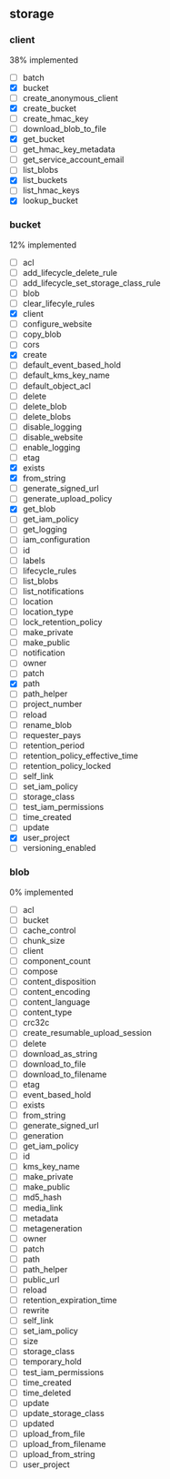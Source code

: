 ## storage

### client

38% implemented

- [ ] batch
- [x] bucket
- [ ] create_anonymous_client
- [x] create_bucket
- [ ] create_hmac_key
- [ ] download_blob_to_file
- [x] get_bucket
- [ ] get_hmac_key_metadata
- [ ] get_service_account_email
- [ ] list_blobs
- [x] list_buckets
- [ ] list_hmac_keys
- [x] lookup_bucket

### bucket

12% implemented

- [ ] acl
- [ ] add_lifecycle_delete_rule
- [ ] add_lifecycle_set_storage_class_rule
- [ ] blob
- [ ] clear_lifecyle_rules
- [x] client
- [ ] configure_website
- [ ] copy_blob
- [ ] cors
- [x] create
- [ ] default_event_based_hold
- [ ] default_kms_key_name
- [ ] default_object_acl
- [ ] delete
- [ ] delete_blob
- [ ] delete_blobs
- [ ] disable_logging
- [ ] disable_website
- [ ] enable_logging
- [ ] etag
- [x] exists
- [x] from_string
- [ ] generate_signed_url
- [ ] generate_upload_policy
- [x] get_blob
- [ ] get_iam_policy
- [ ] get_logging
- [ ] iam_configuration
- [ ] id
- [ ] labels
- [ ] lifecycle_rules
- [ ] list_blobs
- [ ] list_notifications
- [ ] location
- [ ] location_type
- [ ] lock_retention_policy
- [ ] make_private
- [ ] make_public
- [ ] notification
- [ ] owner
- [ ] patch
- [x] path
- [ ] path_helper
- [ ] project_number
- [ ] reload
- [ ] rename_blob
- [ ] requester_pays
- [ ] retention_period
- [ ] retention_policy_effective_time
- [ ] retention_policy_locked
- [ ] self_link
- [ ] set_iam_policy
- [ ] storage_class
- [ ] test_iam_permissions
- [ ] time_created
- [ ] update
- [x] user_project
- [ ] versioning_enabled

### blob

0% implemented

- [ ] acl
- [ ] bucket
- [ ] cache_control
- [ ] chunk_size
- [ ] client
- [ ] component_count
- [ ] compose
- [ ] content_disposition
- [ ] content_encoding
- [ ] content_language
- [ ] content_type
- [ ] crc32c
- [ ] create_resumable_upload_session
- [ ] delete
- [ ] download_as_string
- [ ] download_to_file
- [ ] download_to_filename
- [ ] etag
- [ ] event_based_hold
- [ ] exists
- [ ] from_string
- [ ] generate_signed_url
- [ ] generation
- [ ] get_iam_policy
- [ ] id
- [ ] kms_key_name
- [ ] make_private
- [ ] make_public
- [ ] md5_hash
- [ ] media_link
- [ ] metadata
- [ ] metageneration
- [ ] owner
- [ ] patch
- [ ] path
- [ ] path_helper
- [ ] public_url
- [ ] reload
- [ ] retention_expiration_time
- [ ] rewrite
- [ ] self_link
- [ ] set_iam_policy
- [ ] size
- [ ] storage_class
- [ ] temporary_hold
- [ ] test_iam_permissions
- [ ] time_created
- [ ] time_deleted
- [ ] update
- [ ] update_storage_class
- [ ] updated
- [ ] upload_from_file
- [ ] upload_from_filename
- [ ] upload_from_string
- [ ] user_project
